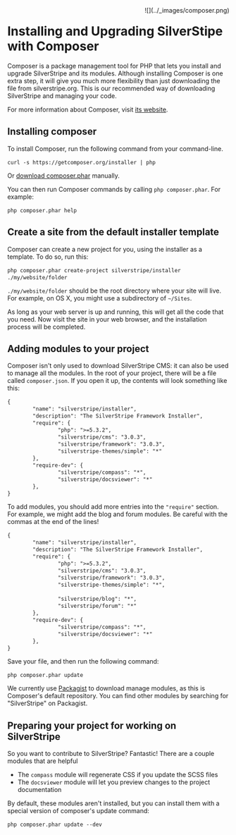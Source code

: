 <div markdown='1' style="float: right; margin-left: 20px">
![](../_images/composer.png)
</div>

# Installing and Upgrading SilverStipe with Composer

Composer is a package management tool for PHP that lets you install and upgrade SilverStripe and its modules.  Although installing Composer is one extra step, it will give you much more flexibility than just downloading the file from silverstripe.org. This is our recommended way of downloading SilverStripe and managing your code.

For more information about Composer, visit [its website](http://getcomposer.org/).

## Installing composer

To install Composer, run the following command from your command-line.

	curl -s https://getcomposer.org/installer | php

Or [download composer.phar](http://getcomposer.org/composer.phar) manually.

You can then run Composer commands by calling `php composer.phar`.  For example:

	php composer.phar help
	
## Create a site from the default installer template

Composer can create a new project for you, using the installer as a template.  To do so, run this:

	php composer.phar create-project silverstripe/installer ./my/website/folder

`./my/website/folder` should be the root directory where your site will live.  For example, on OS X, you might use a subdirectory of `~/Sites`.

As long as your web server is up and running, this will get all the code that you need.  Now visit the site in your web
browser, and the installation process will be completed.

## Adding modules to your project

Composer isn't only used to download SilverStripe CMS: it can also be used to manage all the modules.  In the root of your project, there will be a file called `composer.json`.  If you open it up, the contents will look something like this:

	{
	        "name": "silverstripe/installer",
	        "description": "The SilverStripe Framework Installer",
	        "require": {
	                "php": ">=5.3.2",
	                "silverstripe/cms": "3.0.3",
	                "silverstripe/framework": "3.0.3",
	                "silverstripe-themes/simple": "*"
	        },
	        "require-dev": {
	                "silverstripe/compass": "*",
	                "silverstripe/docsviewer": "*"
	        },
	}
	
	
To add modules, you should add more entries into the `"require"` section.  For example, we might add the blog and forum modules.  Be careful with the commas at the end of the lines!

	{
	        "name": "silverstripe/installer",
	        "description": "The SilverStripe Framework Installer",
	        "require": {
	                "php": ">=5.3.2",
	                "silverstripe/cms": "3.0.3",
	                "silverstripe/framework": "3.0.3",
	                "silverstripe-themes/simple": "*",
	
	                "silverstripe/blog": "*",
	                "silverstripe/forum": "*"
	        },
	        "require-dev": {
	                "silverstripe/compass": "*",
	                "silverstripe/docsviewer": "*"
	        },
	}

Save your file, and then run the following command:

	php composer.phar update
	
We currently use [Packagist](https://packagist.org/) to download manage modules, as this is Composer's default repository.  You can find other modules by searching for "SilverStripe" on Packagist.

## Preparing your project for working on SilverStripe

So you want to contribute to SilverStripe? Fantastic! There are a couple modules that are helpful

 * The `compass` module will regenerate CSS if you update the SCSS files
 * The `docsviewer` module will let you preview changes to the project documentation

By default, these modules aren't installed, but you can install them with a special version of composer's update command:

	php composer.phar update --dev
